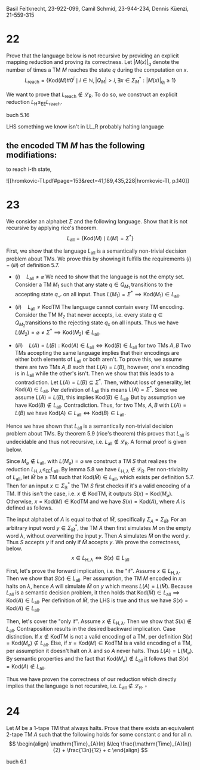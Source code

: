 
Basil Feitknecht, 23-922-099,
Camil Schmid, 23-944-234,
Dennis Küenzi, 21-559-315

# 22

Prove that the language below is not recursive by providing an explicit mapping reduction and proving its correctness. Let $|M(x)|_{q}$ denote the number of times a TM $M$ reaches the state $q$ during the computation on $x$.
$$
L_{\mathrm{reach}} = \{ \mathrm{Kod}(M)\#0^{i} \mid i \in \mathbb{N}, |Q_{M}| > i, \exists x \in \Sigma_{M}^{*} : |M(x)|_{q_{i}} \geq 1 \}
$$

We want to prove that $L_{\mathrm{reach}} \not\in \mathcal{L}_{\mathrm{R}}$. To do so, we construct an explicit reduction $L_{\mathrm{H}} \leq_{\mathrm{EE}} L_{\mathrm{reach}}$.


buch 5.16

LHS something we know isn't in LL_R 
probably halting language

the encoded TM $M$ has the following modifiations:
- 


to reach i-th state, 

![[hromkovic-TI.pdf#page=153&rect=41,189,435,228|hromkovic-TI, p.140]]



<div class="page-break" style="page-break-before: always;"></div>

# 23 

We consider an alphabet $\Sigma$ and the following language. Show that it is not recursive by applying rice's theorem.
$$
L_{\mathrm{all}}  = \{ \mathrm{Kod}(M) \mid L(M) = \Sigma^{*} \}
$$

First, we show that the language $L_{\mathrm{all}}$ is a semantically non-trivial decision problem about TMs. We prove this by showing it fulfills the requirements $(i) - (iii)$ of definition 5.7.

- $(i) \quad L_{\mathrm{all}} \neq \varnothing$
We need to show that the language is not the empty set. Consider a TM $M_{1}$ such that any state $q \in Q_{M_{1}}$ transitions to the accepting state $q_{\checkmark}$ on all input. Thus $L(M_{1}) = \Sigma^{*} \implies \mathrm{Kod}(M_{1}) \in L_{\mathrm{all}}$.

- $(ii) \quad L_{\mathrm{all}} \neq \mathrm{KodTM}$
The language cannot contain every TM encoding. Consider the TM $M_{2}$ that never accepts, i.e. every state $q \in Q_{M_{2}}$transitions to the rejecting state $q_{\mathsf{x}}$ on all inputs. Thus we have $L(M_{2}) = \varnothing \neq \Sigma^{*} \implies \mathrm{Kod}(M_{2}) \not\in L_{\mathrm{all}}$.

- $(iii) \quad L(A) = L(B) : \mathrm{Kod}(A) \in L_{\mathrm{all}} \iff \mathrm{Kod}(B) \in L_{\mathrm{all}}$ for two TMs $A, B$
Two TMs accepting the same language implies that their encodings are either both elements of $L_{\mathrm{all}}$ or both aren't. To prove this, we assume there are two TMs $A, B$ such that $L(A) = L(B)$, however, one's encoding is in $L_{\mathrm{all}}$ while the other's isn't. Then we show that this leads to a contradiction.
Let $L(A)=L(B) \subseteq \Sigma^{*}$. Then, without loss of generality, let $\mathrm{Kod}(A) \in L_{\mathrm{all}}$. Per definition of $L_{\mathrm{all}}$ this means $L(A)=\Sigma^{*}$. Since we assume $L(A)=L(B)$, this implies $\mathrm{Kod}(B) \in L_{\mathrm{all}}$. But by assumption we have $\mathrm{Kod}(B) \not\in L_{\mathrm{all}}$. Contradiction. Thus, for two TMs, $A,B$ with $L(A)=L(B)$ we have $\mathrm{Kod}(A) \in L_{\mathrm{all}} \iff \mathrm{Kod}(B) \in L_{\mathrm{all}}$.

Hence we have shown that $L_{\mathrm{all}}$ is a semantically non-trivial decision problem about TMs. By theorem 5.9 (rice's theorem) this proves that $L_{\mathrm{all}}$ is undecidable and thus not recursive, i.e. $L_{\mathrm{all}} \not\in \mathcal{L}_{\mathrm{R}}$. A formal proof is given below.


Since $M_{\varnothing} \not\in L_{\mathrm{all}}$, with $L(M_{\varnothing})=\varnothing$ we construct a TM $S$ that realizes the reduction $L_{\mathrm{H}, \lambda} \leq_{\mathrm{EE}} L_{\mathrm{all}}$. By lemma 5.8 we have $L_{\mathrm{H},\lambda} \not\in \mathcal{L}_{\mathrm{R}}$. Per non-triviality of $L_{\mathrm{all}}$, let $\widetilde{M}$ be a TM such that $\mathrm{Kod}(\widetilde{M}) \in L_{\mathrm{all}}$, which exists per definition 5.7. Then for an input $x \in \Sigma^{*}_{\mathbb{B}}$ the TM $S$ first checks if it's a valid encoding of a TM. If this isn't the case, i.e. $x \not\in \mathrm{KodTM}$, it outputs $S(x) = \mathrm{Kod}(M_{\varnothing})$. Otherwise, $x=\mathrm{Kod}(M) \in \mathrm{KodTM}$ and we have $S(x) = \mathrm{Kod}(A)$, where $A$ is defined as follows.

The input alphabet of $A$ is equal to that of $\widetilde{M}$, specifically $\Sigma_{A} = \Sigma_{\widetilde{M}}$. For an arbitrary input word $y \in \Sigma^{*}_{\widetilde{M}}$, the TM $A$ then first simulates $M$ on the empty word $\lambda$, without overwriting the input $y$. Then $A$ simulates $\widetilde{M}$ on the word $y$. Thus $S$ accepts $y$ if and only if $\widetilde{M}$ accepts $y$. We prove the correctness, below.
$$
x \in L_{\mathrm{H}, \lambda} \iff S(x) \in L_{\mathrm{all}}
$$

First, let's prove the forward implication, i.e. the "if". Assume $x \in L_{\mathrm{H}, \lambda}$. Then we show that $S(x) \in L_{\mathrm{all}}$. Per assumption, the TM $M$ encoded in $x$ halts on $\lambda$, hence $A$ will simulate $\widetilde{M}$ on $y$ which means $L(A) = L(\widetilde{M})$. Because $L_{\mathrm{all}}$ is a semantic decision problem, it then holds that $\mathrm{Kod}(\widetilde{M}) \in L_{\mathrm{all}} \implies \mathrm{Kod}(A) \in L_{\mathrm{all}}$. Per definition of $\widetilde{M}$, the LHS is true and thus we have $S(x) = \mathrm{Kod}(A) \in L_{\mathrm{all}}$.

Then, let's cover the "only if". Assume $x \not\in L_{\mathrm{H}, \lambda}$. Then we show that $S(x) \not\in L_{\mathrm{all}}$. Contraposition results in the desired backward implication. Case distinction. If $x \not\in \mathrm{KodTM}$ is not a valid encoding of a TM, per definition $S(x) = \mathrm{Kod}(M_{\varnothing}) \not\in L_{\mathrm{all}}$. Else, if $x=\mathrm{Kod}(M) \in \mathrm{KodTM}$ is a valid encoding of a TM, per assumption it doesn't halt on $\lambda$ and so $A$ never halts. Thus $L(A) = L(M_{\varnothing})$. By semantic properties and the fact that $\mathrm{Kod}(M_{\varnothing})\not\in L_{\mathrm{all}}$ it follows that $S(x) = \mathrm{Kod}(A) \not\in L_{\mathrm{all}}$.

Thus we have proven the correctness of our reduction which directly implies that the language is not recursive, i.e. $L_{\mathrm{all}} \not\in \mathcal{L}_{\mathrm{R}}$.
$\square$

<div class="page-break" style="page-break-before: always;"></div>

# 24

Let $M$ be a 1-tape TM that always halts. Prove that there exists an equivalent 2-tape TM $A$ such that the following holds for some constant $c$ and for all $n$.
$$
\begin{align}
\mathrm{Time}_{A}(n) &\leq \frac{\mathrm{Time}_{A}(n)}{2} + \frac{13n}{12} + c
\end{align}
$$



buch 6.1